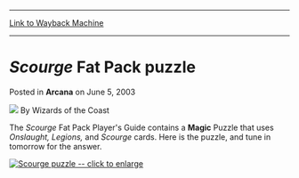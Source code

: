 
---
[Link to Wayback Machine](https://web.archive.org/web/20220702115317/https://magic.wizards.com/en/articles/archive/scourge-fat-pack-puzzle-2003-06-05)

[_metadata_:author]:- "Wizards of the Coast"
[_metadata_:description]:- "The Scourge Fat Pack Player's Guide contains a Magic Puzzle that uses Onslaught, Legions, and Scourge cards. Here is the puzzle, and tune in tomorrow for the answer."
[_metadata_:generator]:- "Drupal 7 (http://drupal.org)"
[_metadata_:node]:- "605656"
[_metadata_:publish_date]:- "2003-06-05"
[_metadata_:source]:- "div-main-content"
[_metadata_:title]:- "Scourge Fat Pack puzzle"
[_metadata_:wayback_capture_timestamp]:- "2022-07-02 11:53:17"
[_metadata_:wayback_raw_url]:- "https://web.archive.org/web/20220702115317id_/https://magic.wizards.com/en/articles/archive/scourge-fat-pack-puzzle-2003-06-05"
[_metadata_:wayback_url]:- "https://magic.wizards.com/en/articles/archive/scourge-fat-pack-puzzle-2003-06-05"
---


*Scourge* Fat Pack puzzle
=========================



 Posted in **Arcana**
 on June 5, 2003 






![](https://media.magic.wizards.com/styles/auth_small/public/images/person/wizards_author.jpg)
By Wizards of the Coast












The *Scourge* Fat Pack Player's Guide contains a **Magic** Puzzle that uses *Onslaught, Legions,*  and *Scourge* cards. Here is the puzzle, and tune in tomorrow for the answer.


[![Scourge puzzle -- click to enlarge](https://media.wizards.com/legacy/global/images/mtgcom_arcana_362_pic1_en.jpg)](http://archive.wizards.com/default.asp?x=mtgcom/arcana/362b,0)





